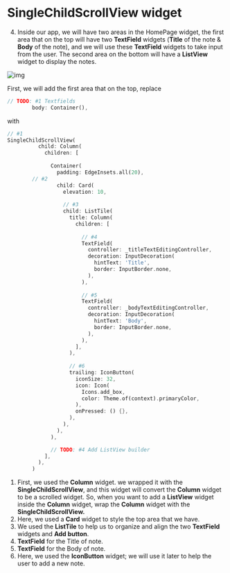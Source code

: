 # **SingleChildScrollView** widget





4. Inside our app, we will have two areas in the HomePage widget, the first area that on the top will have two **TextField** widgets (**Title** of the note & **Body** of the note), and we will use these **TextField** widgets to take input from the user. The second area on the bottom will have a **ListView** widget to display the notes.

![img](https://lh4.googleusercontent.com/eyARO3vkpJNBOpdcv1paNuO0L6XhGOiG6lopxz1aSAXwnbuWoFq1X32fRcGzEpoeidrXLxoJe1Kgz55YR6v5dtudyYMDops-aiyvnKx25dDNT0EMc59rzXNyXDVJChqfZ7vgEl9s)


First, we will add the first area that on the top, replace 

```dart
// TODO: #1 Textfields
        body: Container(),
```

with

```dart
// #1
SingleChildScrollView(
          child: Column(
            children: [
				
              Container(
                padding: EdgeInsets.all(20),
		// #2
                child: Card(
                  elevation: 10,
				  
				  // #3
                  child: ListTile(
                    title: Column(
                      children: [
					  
						// #4
                        TextField(
                          controller: _titleTextEditingController,
                          decoration: InputDecoration(
                            hintText: 'Title',
                            border: InputBorder.none,
                          ),
                        ),
						
						// #5
                        TextField(
                          controller: _bodyTextEditingController,
                          decoration: InputDecoration(
                            hintText: 'Body',
                            border: InputBorder.none,
                          ),
                        ),
                      ],
                    ),
					
					// #6
                    trailing: IconButton(
                      iconSize: 32,
                      icon: Icon(
                        Icons.add_box,
                        color: Theme.of(context).primaryColor,
                      ),
                      onPressed: () {},
                    ),
                  ),
                ),
              ),

              // TODO: #4 Add ListView builder
            ],
          ),
        )
```

1. First, we used the **Column** widget. we wrapped it with the **SingleChildScrollView**, and this widget will convert the **Column** widget to be a scrolled widget. So, when you want to add a **ListView** widget inside the **Column** widget, wrap the **Column** widget with the **SingleChildScrollView.**
2. Here, we used a **Card** widget to style the top area that we have.
3. We used the **ListTile** to help us to organize and align the two **TextField** widgets and **Add button**.
4. **TextField** for the Title of note.
5. **TextField** for the Body of note.
6. Here, we used the **IconButton** widget; we will use it later to help the user to add a new note.









































































